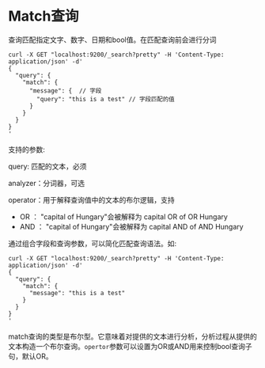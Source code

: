 # Match查询

查询匹配指定文字、数字、日期和bool值。在匹配查询前会进行分词

```
curl -X GET "localhost:9200/_search?pretty" -H 'Content-Type: application/json' -d'
{
  "query": {
    "match": {
      "message": {  // 字段
        "query": "this is a test" // 字段匹配的值
      }
    }
  }
}
'

```

支持的参数:

query: 匹配的文本，必须

analyzer：分词器，可选

operator：用于解释查询值中的文本的布尔逻辑，支持
 
 * OR ： "capital of Hungary"会被解释为 capital OR of OR Hungary
 * AND ： "capital of Hungary"会被解释为 capital AND of AND Hungary




通过组合字段和查询参数，可以简化匹配查询语法。如:
```
curl -X GET "localhost:9200/_search?pretty" -H 'Content-Type: application/json' -d'
{
  "query": {
    "match": {
      "message": "this is a test"
    }
  }
}
'

```

match查询的类型是布尔型。它意味着对提供的文本进行分析，分析过程从提供的文本构造一个布尔查询。`opertor`参数可以设置为OR或AND用来控制bool查询子句，默认OR。